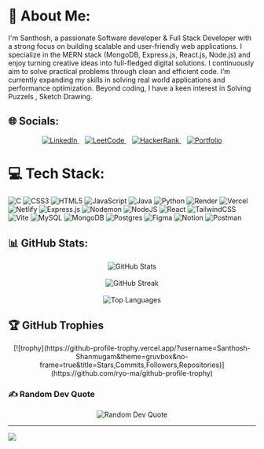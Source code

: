 # 💫 About Me:
I'm Santhosh, a passionate Software developer & Full Stack Developer with a strong focus on building scalable and user-friendly web applications. I specialize in the MERN stack (MongoDB, Express.js, React.js, Node.js) and enjoy turning creative ideas into full-fledged digital solutions. I continuously aim to solve practical problems through clean and efficient code. I’m currently expanding my skills in solving real world applications and performance optimization. Beyond coding, I have a keen interest in Solving Puzzels , Sketch Drawing.

## 🌐 Socials:

<p align="center">
  <a href="https://linkedin.com/in/santhosh192005">
    <img src="https://img.shields.io/badge/LinkedIn-%230077B5.svg?logo=linkedin&logoColor=white" alt="LinkedIn"/>
  </a>&nbsp;&nbsp;
  <a href="https://leetcode.com/Santhosh_S2005">
    <img src="https://img.shields.io/badge/LeetCode-%23FFA116.svg?logo=leetcode&logoColor=white" alt="LeetCode"/>
  </a>&nbsp;&nbsp;
  <a href="https://www.hackerrank.com/22CSR178SANTH">
    <img src="https://img.shields.io/badge/HackerRank-%232EC866.svg?logo=HackerRank&logoColor=white" alt="HackerRank"/>
  </a>&nbsp;&nbsp;
  <a href="https://santhoshshan.vercel.app">
    <img src="https://img.shields.io/badge/Portfolio-%2312100E.svg?logo=firefox&logoColor=white" alt="Portfolio"/>
  </a>
</p>

# 💻 Tech Stack:
![C](https://img.shields.io/badge/c-%2300599C.svg?style=for-the-badge&logo=c&logoColor=white) ![CSS3](https://img.shields.io/badge/css3-%231572B6.svg?style=for-the-badge&logo=css3&logoColor=white) ![HTML5](https://img.shields.io/badge/html5-%23E34F26.svg?style=for-the-badge&logo=html5&logoColor=white) ![JavaScript](https://img.shields.io/badge/javascript-%23323330.svg?style=for-the-badge&logo=javascript&logoColor=%23F7DF1E) ![Java](https://img.shields.io/badge/java-%23ED8B00.svg?style=for-the-badge&logo=openjdk&logoColor=white) ![Python](https://img.shields.io/badge/python-3670A0?style=for-the-badge&logo=python&logoColor=ffdd54) ![Render](https://img.shields.io/badge/Render-%46E3B7.svg?style=for-the-badge&logo=render&logoColor=white) ![Vercel](https://img.shields.io/badge/vercel-%23000000.svg?style=for-the-badge&logo=vercel&logoColor=white) ![Netlify](https://img.shields.io/badge/netlify-%23000000.svg?style=for-the-badge&logo=netlify&logoColor=#00C7B7) ![Express.js](https://img.shields.io/badge/express.js-%23404d59.svg?style=for-the-badge&logo=express&logoColor=%2361DAFB) ![Nodemon](https://img.shields.io/badge/NODEMON-%23323330.svg?style=for-the-badge&logo=nodemon&logoColor=%BBDEAD) ![NodeJS](https://img.shields.io/badge/node.js-6DA55F?style=for-the-badge&logo=node.js&logoColor=white) ![React](https://img.shields.io/badge/react-%2320232a.svg?style=for-the-badge&logo=react&logoColor=%2361DAFB) ![TailwindCSS](https://img.shields.io/badge/tailwindcss-%2338B2AC.svg?style=for-the-badge&logo=tailwind-css&logoColor=white) ![Vite](https://img.shields.io/badge/vite-%23646CFF.svg?style=for-the-badge&logo=vite&logoColor=white) ![MySQL](https://img.shields.io/badge/mysql-4479A1.svg?style=for-the-badge&logo=mysql&logoColor=white) ![MongoDB](https://img.shields.io/badge/MongoDB-%234ea94b.svg?style=for-the-badge&logo=mongodb&logoColor=white) ![Postgres](https://img.shields.io/badge/postgres-%23316192.svg?style=for-the-badge&logo=postgresql&logoColor=white) ![Figma](https://img.shields.io/badge/figma-%23F24E1E.svg?style=for-the-badge&logo=figma&logoColor=white) ![Notion](https://img.shields.io/badge/Notion-%23000000.svg?style=for-the-badge&logo=notion&logoColor=white) ![Postman](https://img.shields.io/badge/Postman-FF6C37?style=for-the-badge&logo=postman&logoColor=white)

## 📊 GitHub Stats:

<div align="center">
  <img src="https://github-readme-stats.vercel.app/api?username=Santhosh-Shanmugam&theme=dark&hide_border=false&include_all_commits=true&count_private=true" alt="GitHub Stats" />
</div>
<br/>
<div align="center">
  <img src="https://nirzak-streak-stats.vercel.app/?user=Santhosh-Shanmugam&theme=dark&hide_border=false" alt="GitHub Streak" />
</div>
<br/>
<div align="center">
  <img src="https://github-readme-stats.vercel.app/api/top-langs/?username=Santhosh-Shanmugam&theme=dark&hide_border=false&include_all_commits=true&count_private=true&layout=compact" alt="Top Languages" />
</div>

## 🏆 GitHub Trophies
<p align="center">
[![trophy](https://github-profile-trophy.vercel.app/?username=Santhosh-Shanmugam&theme=gruvbox&no-frame=true&title=Stars,Commits,Followers,Repositories)](https://github.com/ryo-ma/github-profile-trophy)
</p>

### ✍️ Random Dev Quote
<p align="center">
  <img src="https://quotes-github-readme.vercel.app/api?type=vertical&theme=radical" alt="Random Dev Quote" />
</p>

---
[![](https://visitcount.itsvg.in/api?id=Santhosh-Shanmugam&icon=5&color=0)](https://visitcount.itsvg.in)

<!-- Proudly created with GPRM ( https://gprm.itsvg.in ) -->
